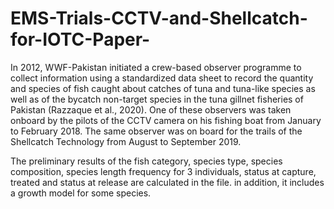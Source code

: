 # EMS-Trials-CCTV-and-Shellcatch-for-IOTC-Paper-
In 2012, WWF-Pakistan initiated a crew-based observer programme to collect information using a
standardized data sheet to record the quantity and species of fish caught about catches of tuna and
tuna-like species as well as of the bycatch non-target species in the tuna gillnet fisheries of Pakistan
(Razzaque et al., 2020). One of these observers was taken onboard by the pilots of the CCTV camera
on his fishing boat from January to February 2018. The same observer was on board for the trails of
the Shellcatch Technology from August to September 2019. 

The preliminary results of the fish category, species type, species composition, species length frequency for 3 individuals, status at capture, treated and status at release are calculated in the file. in addition, it includes a growth model for some species.
